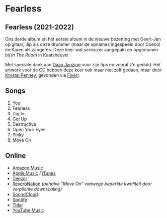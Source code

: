 # Fearless

## Fearless (2021-2022)

Ons derde album en het eerste album in de nieuwe bezetting met Geert-Jan op gitaar, Jip als onze drummer (maar de opnames ingespeeld door Coeno) en Karen als zangeres.
Deze keer wat serieuzer aangepakt en opgenomen bij _In The Room_ in Kaatsheuvel.

Met speciale dank aan [Daan Janzing](https://en.wikipedia.org/wiki/Daan_Janzing) voor zijn tips en vooral z’n geduld.
Het artwork voor de CD hebben deze keer ook maar niet zelf gedaan, maar door [Krystal Penney](https://nl.fiverr.com/krystalpenney), gevonden via [Fiverr](https://nl.fiverr.com/).

## Songs

1. You
2. Fearless
3. Dig In
4. Get Up
5. Destructive
6. Open Your Eyes
7. Pinky
8. Move On

## Online

* [Amazon Music](https://music.amazon.com/albums/B09WZHJ691?marketplaceId=A3K6Y4MI8GDYMT&musicTerritory=NL&ref=dm_sh_htlxmRe9Vu1veUYGCade5iC4D)
* [Apple Music](https://music.apple.com/nl/album/fearless/1617173012) / [iTunes](https://music.apple.com/nl/album/fearless/1617173012)
* [Deezer](https://deezer.page.link/9RuVGNERuAbUzVTz8)
* [ReverbNation](https://www.reverbnation.com/795369/album/289449) _(behalve "Move On" vanwege beperkte kwaliteit door verplichte downscaling)_
* [SoundCloud](https://soundcloud.com/bunch-of-bunk/sets/fearless)
* [Spotify](https://open.spotify.com/album/538LmXyWbadATH7Jo1V6e6?si=JATxR_D7QESaeEdxc5Uwsg)
* [Tidal](https://store.tidal.com/nl/album/223331210)
* [YouTube Music](https://music.youtube.com/playlist?list=OLAK5uy_kYQybzXHIusC8gLVKzvH9C5QN0TNfnG10&feature=share)
